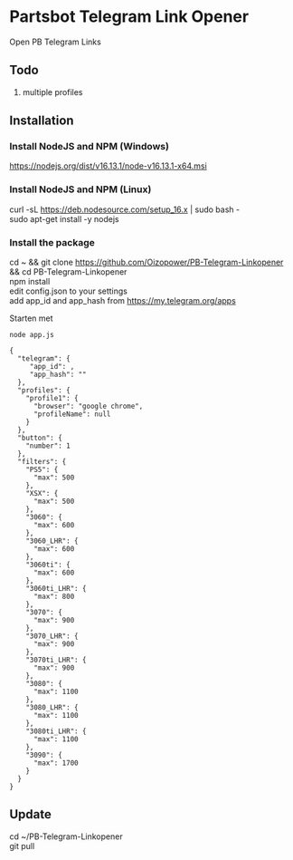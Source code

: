 # Partsbot Telegram Link Opener
Open PB Telegram Links

## Todo
1. multiple profiles   

## Installation

### Install NodeJS and NPM (Windows)
https://nodejs.org/dist/v16.13.1/node-v16.13.1-x64.msi

### Install NodeJS and NPM (Linux)
curl -sL https://deb.nodesource.com/setup_16.x | sudo bash -  
sudo apt-get install -y nodejs  
  
### Install the package  
cd ~ && git clone https://github.com/Oizopower/PB-Telegram-Linkopener && cd PB-Telegram-Linkopener  
npm install  
edit config.json to your settings  
add app_id and app_hash from https://my.telegram.org/apps 

Starten met 
```
node app.js
```

```
{
  "telegram": {
     "app_id": ,
     "app_hash": ""
  },
  "profiles": {
    "profile1": {
      "browser": "google chrome",
      "profileName": null
    }
  },
  "button": {
    "number": 1
  },
  "filters": {
    "PS5": {
      "max": 500
    },
    "XSX": {
      "max": 500
    },
    "3060": {
      "max": 600
    },
    "3060_LHR": {
      "max": 600
    },
    "3060ti": {
      "max": 600
    },
    "3060ti_LHR": {
      "max": 800
    },
    "3070": {
      "max": 900
    },
    "3070_LHR": {
      "max": 900
    },
    "3070ti_LHR": {
      "max": 900
    },
    "3080": {
      "max": 1100
    },
    "3080_LHR": {
      "max": 1100
    },
    "3080ti_LHR": {
      "max": 1100
    },
    "3090": {
      "max": 1700
    }
  }
}
```

## Update
cd ~/PB-Telegram-Linkopener  
git pull  
